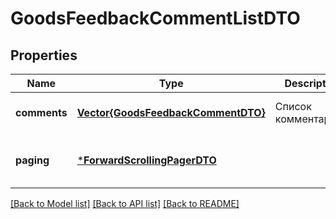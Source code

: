 # GoodsFeedbackCommentListDTO


## Properties
Name | Type | Description | Notes
------------ | ------------- | ------------- | -------------
**comments** | [**Vector{GoodsFeedbackCommentDTO}**](GoodsFeedbackCommentDTO.md) | Список комментариев. | [default to nothing]
**paging** | [***ForwardScrollingPagerDTO**](ForwardScrollingPagerDTO.md) |  | [optional] [default to nothing]


[[Back to Model list]](../README.md#models) [[Back to API list]](../README.md#api-endpoints) [[Back to README]](../README.md)


